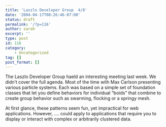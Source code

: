 ```yaml
---
title: 'Laszlo Developer Group  4/8'
date: '2004-04-17T08:26:46-07:00'
status: draft
permalink: '/?p=116'
author: sarah
excerpt: ''
type: post
id: 116
category:
    - Uncategorized
tag: []
post_format: []
---
```

The Laszlo Developer Group haeld an interesting meeting last week. We didn’t cover the full agenda. Most of the time with Max Carlson presenting various particle systems. Each was based on a simple set of foundation classes that let you define behaviors for individual “boids” that combine to create group behavior such as swarming, flocking or a springy mesh.

At first glance, these patterns seem fun, yet impractical for web applications. However, …. could apply to applications that require you to display or interact with complex or arbitrarily clustered data.